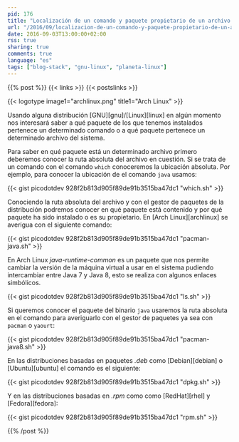 ```yaml
---
pid: 176
title: "Localización de un comando y paquete propietario de un archivo en GNU/Linux"
url: "/2016/09/localizacion-de-un-comando-y-paquete-propietario-de-un-archivo-en-gnu-linux/"
date: 2016-09-03T13:00:00+02:00
rss: true
sharing: true
comments: true
language: "es"
tags: ["blog-stack", "gnu-linux", "planeta-linux"]
---
```


{{% post %}}
{{< links >}}
{{< postslinks >}}

{{< logotype image1="archlinux.png" title1="Arch Linux" >}}

Usando alguna distribución [GNU][gnu]/[Linux][linux] en algún momento nos interesará saber a qué paquete de los que tenemos instalados pertenece un determinado comando o a qué paquete pertenece un determinado archivo del sistema.

Para saber en qué paquete está un determinado archivo primero deberemos conocer la ruta absoluta del archivo en cuestión. Si se trata de un comando con el comando <code>which</code> conoceremos la ubicación absoluta. Por ejemplo, para conocer la ubicación de el comando <code>java</code> usamos:

{{< gist picodotdev 928f2b813d905f89de91b3515ba47dc1 "which.sh" >}}

Conociendo la ruta absoluta del archivo y con el gestor de paquetes de la distribución podremos conocer en qué paquete está contenido y por qué paquete ha sido instalado o es su propietario. En [Arch Linux][archlinux] se averigua con el siguiente comando:

{{< gist picodotdev 928f2b813d905f89de91b3515ba47dc1 "pacman-java.sh" >}}

En Arch Linux _java-runtime-common_ es un paquete que nos permite cambiar la versión de la máquina virtual a usar en el sistema pudiendo intercambiar entre Java 7 y Java 8, esto se realiza con algunos enlaces simbólicos.

{{< gist picodotdev 928f2b813d905f89de91b3515ba47dc1 "ls.sh" >}}

Si queremos conocer el paquete del binario <code>java</code> usaremos la ruta absoluta en el comando para averiguarlo con el gestor de paquetes ya sea con <code>pacman</code> o <code>yaourt</code>:

{{< gist picodotdev 928f2b813d905f89de91b3515ba47dc1 "pacman-java8.sh" >}}

En las distribuciones basadas en paquetes _.deb_ como [Debian][debian] o [Ubuntu][ubuntu] el comando es el siguiente:

{{< gist picodotdev 928f2b813d905f89de91b3515ba47dc1 "dpkg.sh" >}}

Y en las distribuciones basadas en _.rpm_ como como [RedHat][rhel] y [Fedora][fedora]:

{{< gist picodotdev 928f2b813d905f89de91b3515ba47dc1 "rpm.sh" >}}

{{% /post %}}
